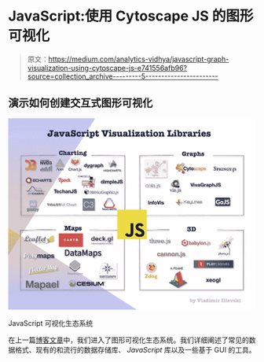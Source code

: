 # JavaScript:使用 Cytoscape JS 的图形可视化

> 原文：<https://medium.com/analytics-vidhya/javascript-graph-visualization-using-cytoscape-js-e741556afb96?source=collection_archive---------5----------------------->

## 演示如何创建交互式图形可视化

![](img/7581c94ff1164d606a7621532020732c.png)

JavaScript 可视化生态系统

在上一篇[博客文章](https://bit.ly/2yhctKD)中，我们进入了图形可视化生态系统。我们详细阐述了常见的数据格式、现有的和流行的数据存储库、 *JavaScript* 库以及一些基于 GUI 的工具。